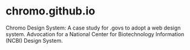 # chromo.github.io
Chromo Design System: A case study for .govs to adopt a web design system. Advocation for a National Center for Biotechnology Information (NCBI) Design System.

